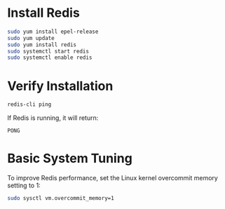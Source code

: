 # Install Redis

```bash
sudo yum install epel-release
sudo yum update
sudo yum install redis
sudo systemctl start redis
sudo systemctl enable redis
```

# Verify Installation

```bash
redis-cli ping
```

If Redis is running, it will return:

```text
PONG
```

# Basic System Tuning
To improve Redis performance, set the Linux kernel overcommit memory setting to 1:
  
```bash
sudo sysctl vm.overcommit_memory=1
```